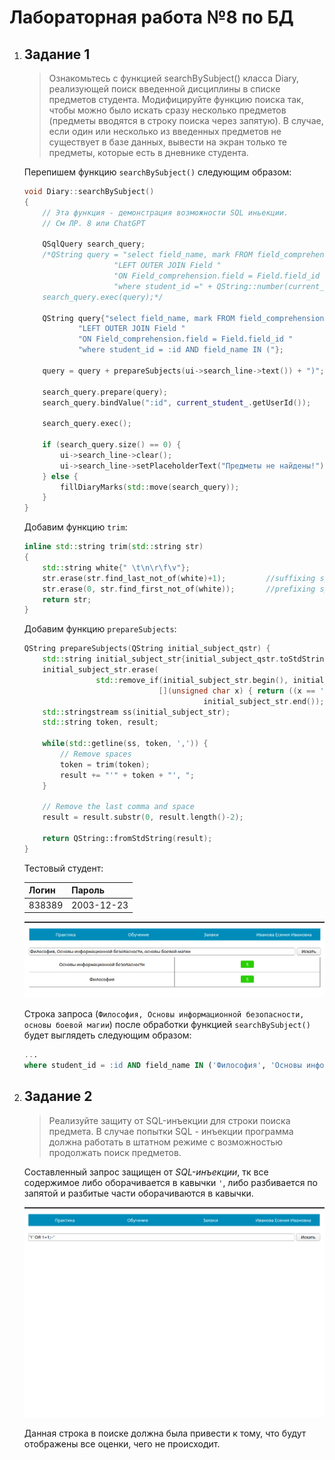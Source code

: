 # Лабораторная работа №8 по БД

1.  ## Задание 1

    > Ознакомьтесь с функцией searchBySubject() класса Diary, реализующей поиск
    > введенной дисциплины в списке предметов студента. Модифицируйте функцию поиска
    > так, чтобы можно было искать сразу несколько предметов (предметы вводятся в строку
    > поиска через запятую). В случае, если один или несколько из введенных предметов не
    > существует в базе данных, вывести на экран только те предметы, которые есть в дневнике
    > студента.

    Перепишем функцию `searchBySubject()` следующим образом:

    ```cpp
    void Diary::searchBySubject()
    {
        // Эта функция - демонстрация возможности SQL иньекции.
        // См ЛР. 8 или ChatGPT

        QSqlQuery search_query;
        /*QString query = "select field_name, mark FROM field_comprehension "
                        "LEFT OUTER JOIN Field "
                        "ON Field_comprehension.field = Field.field_id "
                        "where student_id =" + QString::number(current_student_.getUserId()) + " AND field_name = '" + QString(ui->search_line->text()) + "'";
        search_query.exec(query);*/

        QString query{"select field_name, mark FROM field_comprehension "
                "LEFT OUTER JOIN Field "
                "ON Field_comprehension.field = Field.field_id "
                "where student_id = :id AND field_name IN ("};

        query = query + prepareSubjects(ui->search_line->text()) + ")";

        search_query.prepare(query);
        search_query.bindValue(":id", current_student_.getUserId());

        search_query.exec();

        if (search_query.size() == 0) {
            ui->search_line->clear();
            ui->search_line->setPlaceholderText("Предметы не найдены!");
        } else {
            fillDiaryMarks(std::move(search_query));
        }
    }
    ```

    Добавим функцию `trim`:

    ```cpp
    inline std::string trim(std::string str)
    {
        std::string white{" \t\n\r\f\v"};
        str.erase(str.find_last_not_of(white)+1);         //suffixing spaces
        str.erase(0, str.find_first_not_of(white));       //prefixing spaces
        return str;
    }
    ```

    Добавим функцию `prepareSubjects`:

    ```cpp
    QString prepareSubjects(QString initial_subject_qstr) {
        std::string initial_subject_str{initial_subject_qstr.toStdString()};
        initial_subject_str.erase(
                    std::remove_if(initial_subject_str.begin(), initial_subject_str.end(),
                                  [](unsigned char x) { return ((x == '"') || (x == '\'')); }),
                                            initial_subject_str.end());
        std::stringstream ss(initial_subject_str);
        std::string token, result;

        while(std::getline(ss, token, ',')) {
            // Remove spaces
            token = trim(token);
            result += "'" + token + "', ";
        }

        // Remove the last comma and space
        result = result.substr(0, result.length()-2);

        return QString::fromStdString(result);
    }
    ```

    Тестовый студент:

    | Логин  | Пароль     |
    | ------ | ---------- |
    | 838389 | 2003-12-23 |

    ![Alt text](image-1.png)

    Строка запроса (`Философия, Основы информационной безопасности, основы боевой магии`)
    после обработки функцией `searchBySubject()` будет выглядеть следующим образом:

    ```sql
    ...
    where student_id = :id AND field_name IN ('Философия', 'Основы информационной безопасности', 'основы боевой магии')
    ```

2.  ## Задание 2

    > Реализуйте защиту от SQL-инъекции для строки поиска предмета. В случае
    > попытки SQL - инъекции программа должна работать в штатном режиме с возможностью
    > продолжать поиск предметов.

    Составленный запрос защищен от *SQL-инъекции*, тк все содержимое либо оборачивается в кавычки
    `'`, либо разбивается по запятой и разбитые части оборачиваются в кавычки.

    ![Alt text](image-2.png)

    Данная строка в поиске должна была привести к тому, что будут отображены все оценки, чего не
    происходит.
